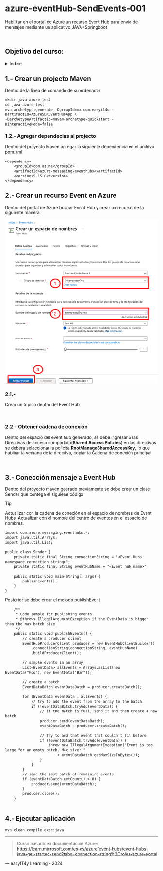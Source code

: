 # azure-eventHub-SendEvents-001
Habilitar en el portal de Azure un recurso Event Hub para envio de mensajes mediante un aplicativo JAVA+Springboot


<picture>
 <source media="(prefers-color-scheme: dark)" srcset="YOUR-DARKMODE-IMAGE">
 <source media="(prefers-color-scheme: light)" srcset="YOUR-LIGHTMODE-IMAGE">
 <img alt="" src="https://user-images.githubusercontent.com/25423296/163456779-a8556205-d0a5-45e2-ac17-42d089e3c3f8.png">
</picture>

## Objetivo del curso:
<details>
<summary>Indice</summary>

| # | Tema |
|-----:|-----------|
|     1| Crear un projecto Maven|
|     2| Crear un recurso Event en Azure |
|     3| Conección mensaje a Event Hub  |
|     4| Ejecutar aplicación |


</details>

## 1.- Crear un projecto Maven

Dentro de la linea de comando de su ordenador 
```
mkdir java-azure-test
cd java-azure-test
mvn archetype:generate -DgroupId=mx.com.easyit4u -DartifactId=AzureSDKEventHubApp \
-DarchetypeArtifactId=maven-archetype-quickstart -DinteractiveMode=false

```

### 1.2.- Agregar dependecias al projecto

Dentro del proyecto Maven agregar la siguiente dependencia en el archivo pom.xml

```
<dependency>
	<groupId>com.azure</groupId>
	<artifactId>azure-messaging-eventhubs</artifactId>
	<version>5.15.0</version>
</dependency>
```

## 2.- Crear un recurso Event en Azure

Dentro del portal de Azure buscar Event Hub y crear un recurso de la siguiente manera

 <img alt="" src="https://github.com/easyIT4u/azure-eventHub-SendEvents-001/blob/main/img/azure-eventhub-send-001.png">

### 2.1.-
Crear un topico dentro del Event Hub

<img alt="" src="https://github.com/easyIT4u/azure-eventHub-SendEvents-002/blob/main/img/azure-eventhub-send-002.png">

### 2.2.- Obtener cadena de conexión 
Dentro del espacio del event hub generado, se debe ingresar a las Directivas de acceso compartido(**Shared Access Policies**) en las directivas se debera seleccionar la policita **RootManageSharedAccessKey**, lo que hablitar la ventana de la directiva, copiar la Cadena de conexión principal


 <img alt="" src="https://github.com/easyIT4u/azure-eventHub-SendEvents-003/blob/main/img/azure-eventhub-send-003.png">


## 3.- Conección mensaje a Event Hub 

Dentro del proyecto maven geerado previamente se debe crear un clase Sender que contega el siguiene código
> [!TIP]
> Actualizar <Event Hubs namespace connection string> con la cadena de conexión en el espacio de nombres de Event Hubs.
> Actualizar <Event hub name> con el nombre del centro de eventos en el espacio de nombres.

```
import com.azure.messaging.eventhubs.*;
import java.util.Arrays;
import java.util.List;

public class Sender {
    private static final String connectionString = "<Event Hubs namespace connection string>";
    private static final String eventHubName = "<Event hub name>";

    public static void main(String[] args) {
        publishEvents();
    }
}
```
Posterior se debe crear el metodo publishEvent

```
    /**
     * Code sample for publishing events.
     * @throws IllegalArgumentException if the EventData is bigger than the max batch size.
     */
    public static void publishEvents() {
        // create a producer client
        EventHubProducerClient producer = new EventHubClientBuilder()
            .connectionString(connectionString, eventHubName)
            .buildProducerClient();

        // sample events in an array
        List<EventData> allEvents = Arrays.asList(new EventData("Foo"), new EventData("Bar"));

        // create a batch
        EventDataBatch eventDataBatch = producer.createBatch();

        for (EventData eventData : allEvents) {
            // try to add the event from the array to the batch
            if (!eventDataBatch.tryAdd(eventData)) {
                // if the batch is full, send it and then create a new batch
                producer.send(eventDataBatch);
                eventDataBatch = producer.createBatch();

                // Try to add that event that couldn't fit before.
                if (!eventDataBatch.tryAdd(eventData)) {
                    throw new IllegalArgumentException("Event is too large for an empty batch. Max size: "
                        + eventDataBatch.getMaxSizeInBytes());
                }
            }
        }
        // send the last batch of remaining events
        if (eventDataBatch.getCount() > 0) {
            producer.send(eventDataBatch);
        }
        producer.close();
    }
    
```
## 4.- Ejecutar aplicación

```
mvn clean compile exec:java
```
---
> Curso basado en documentación Azure:
> https://learn.microsoft.com/es-es/azure/event-hubs/event-hubs-java-get-started-send?tabs=connection-string%2Croles-azure-portal

— easyIT4y Learning - 2024


